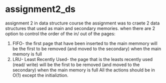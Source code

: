 # assignment2_ds
assignment 2 in data structure course
the assignment was to craete 2 data structures that used as main and secondary memories.
when there are 2 option to control the order of the in/ out of the pages:
1. FIFO- the first page that have been inserted to the main memmory will be the first to be removed (and moved to the secondary) when the main memory is full
2. LRU- Least Recently Used- the page that is the leasts recently used (read/ write) will be the first to be removed (and moved to the secondary) when the main memory is full
All the actions should be in O(1) except the initializtion.
